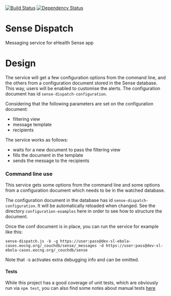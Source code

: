 [![Build Status](https://travis-ci.org/eHealthAfrica/sense-dispatch.png?branch=master)](https://travis-ci.org/eHealthAfrica/sense-dispatch)
[![Dependency Status](https://david-dm.org/eHealthAfrica/sense-dispatch.png)](https://david-dm.org/eHealthAfrica/sense-dispatch)

# Sense Dispatch

Messaging service for eHealth Sense app

# Design

The service will get a few configuration options from the command
line, and the others from a configuration document stored in the Sense
database. This way, users will be enabled to customise the alerts. The
configuration document has id `sense-dispatch-configuration`.

Considering that the following parameters are set on the configuration
document:

- filtering view
- message template
- recipients

The service works as follows:

- waits for a new document to pass the filtering view
- fills the document in the template
- sends the message to the recipients

### Command line use

This service gets some options from the command line and some options
from a configuration document which needs to be in the watched
database.

The configuration document in the database has id
`sense-dispatch-configuration`. It will be automatically reloaded when
changed. See the directory `configuration-examples` here in order to
see how to structure the document.

Once the conf document is in place, you can run the service for
example like this:

    sense-dispatch.js -b -g https://user:pass@dev-sl-ebola-cases.eocng.org/_couchdb/sense/_messages -d https://user:pass@dev-sl-ebola-cases.eocng.org/_couchdb/sense

Note that `-b` activates extra debugging info and can be omitted.

#### Tests

While this project has a good coverage of unit tests, which are
obviously run via `npm test`, you can also find some notes about
manual tests [here](how-to-test.md)
